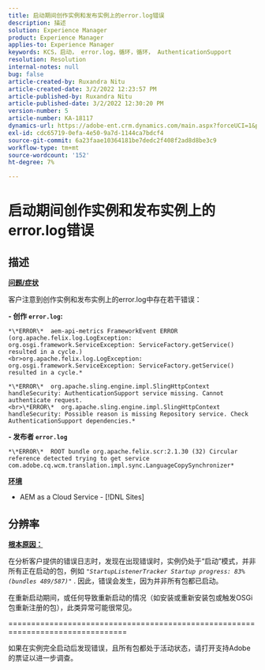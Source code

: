 ```yaml
---
title: 启动期间创作实例和发布实例上的error.log错误
description: 描述
solution: Experience Manager
product: Experience Manager
applies-to: Experience Manager
keywords: KCS，启动， error.log，循环，循环， AuthenticationSupport
resolution: Resolution
internal-notes: null
bug: false
article-created-by: Ruxandra Nitu
article-created-date: 3/2/2022 12:23:57 PM
article-published-by: Ruxandra Nitu
article-published-date: 3/2/2022 12:30:20 PM
version-number: 5
article-number: KA-18117
dynamics-url: https://adobe-ent.crm.dynamics.com/main.aspx?forceUCI=1&pagetype=entityrecord&etn=knowledgearticle&id=40187aa0-239a-ec11-b400-00224805ad55
exl-id: cdc65719-0efa-4e50-9a7d-1144ca7bdcf4
source-git-commit: 6a23faae10364181be7dedc2f408f2ad8d8be3c9
workflow-type: tm+mt
source-wordcount: '152'
ht-degree: 7%

---
```


# 启动期间创作实例和发布实例上的error.log错误

## 描述


<u><b>问题/症状</b></u>

客户注意到创作实例和发布实例上的error.log中存在若干错误：

<b>- 创作 `error.log`:</b>

```
*\*ERROR\*  aem-api-metrics FrameworkEvent ERROR (org.apache.felix.log.LogException: org.osgi.framework.ServiceException: ServiceFactory.getService() resulted in a cycle.)
<br>org.apache.felix.log.LogException: org.osgi.framework.ServiceException: ServiceFactory.getService() resulted in a cycle.*
```


```
*\*ERROR\*  org.apache.sling.engine.impl.SlingHttpContext handleSecurity: AuthenticationSupport service missing. Cannot authenticate request.
<br>\*ERROR\*  org.apache.sling.engine.impl.SlingHttpContext handleSecurity: Possible reason is missing Repository service. Check AuthenticationSupport dependencies.*
```


<b>- 发布者 `error.log`</b>

```
*\*ERROR\*  ROOT bundle org.apache.felix.scr:2.1.30 (32) Circular reference detected trying to get service com.adobe.cq.wcm.translation.impl.sync.LanguageCopySynchronizer*
```


<u><b>环境</b></u>

- AEM as a Cloud Service - [!DNL Sites]



## 分辨率


<u><b>根本原因：</b></u>

在分析客户提供的错误日志时，发现在出现错误时，实例仍处于“启动”模式，并非所有正在启动的包，例如 *`"StartupListenerTracker Startup progress: 83% (bundles 489/587)"`* . 因此，错误会发生，因为并非所有包都已启动。

在重新启动期间，或任何导致重新启动的情况（如安装或重新安装包或触发OSGi包重新注册的包），此类异常可能很常见。



================================================================================

如果在实例完全启动后发现错误，且所有包都处于活动状态，请打开支持Adobe的票证以进一步调查。
